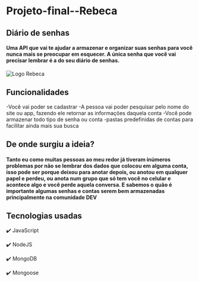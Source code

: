# Projeto-final--Rebeca
## Diário de senhas
#### Uma API que vai te ajudar a armazenar e organizar suas senhas para você nunca mais se preocupar em esquecer. A única senha que você vai precisar lembrar é a do seu diário de senhas.

![Logo Rebeca](https://github.com/Rebeca-desen/Projeto-final--Rebeca/blob/main/Logo%20Rebeca.png)

## Funcionalidades
-Você vai poder se cadastrar
-A pessoa vai poder pesquisar pelo nome do site ou app, fazendo ele retornar as informações daquela conta
-Você pode armazenar todo tipo de senha ou conta
-pastas predefinidas de contas para facilitar ainda mais sua busca

## De onde surgiu a ideia?
#### Tanto eu como muitas pessoas ao meu redor já tiveram inúmeros problemas por não se lembrar dos dados que colocou em alguma conta, isso pode ser porque deixou para anotar depois, ou anotou em qualquer papel e perdeu, ou anota num grupo que só tem você no celular e acontece algo e você perde aquela conversa. E sabemos o quão é importante algumas senhas e contas serem bem armazenadas principalmente na comunidade DEV

## Tecnologias usadas
:heavy_check_mark: JavaScript

:heavy_check_mark: NodeJS

:heavy_check_mark: MongoDB

:heavy_check_mark: Mongoose



